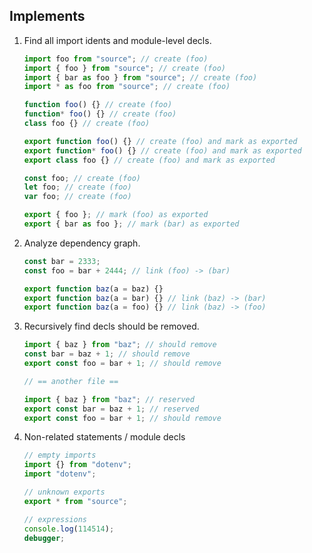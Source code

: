 ## Implements

1.  Find all import idents and module-level decls.

    ```ts
    import foo from "source"; // create (foo)
    import { foo } from "source"; // create (foo)
    import { bar as foo } from "source"; // create (foo)
    import * as foo from "source"; // create (foo)

    function foo() {} // create (foo)
    function* foo() {} // create (foo)
    class foo {} // create (foo)

    export function foo() {} // create (foo) and mark as exported
    export function* foo() {} // create (foo) and mark as exported
    export class foo {} // create (foo) and mark as exported

    const foo; // create (foo)
    let foo; // create (foo)
    var foo; // create (foo)

    export { foo }; // mark (foo) as exported
    export { bar as foo }; // mark (bar) as exported
    ```

2.  Analyze dependency graph.

    ```ts
    const bar = 2333;
    const foo = bar + 2444; // link (foo) -> (bar)

    export function baz(a = baz) {}
    export function baz(a = bar) {} // link (baz) -> (bar)
    export function baz(a = foo) {} // link (baz) -> (foo)
    ```

3.  Recursively find decls should be removed.

    ```ts
    import { baz } from "baz"; // should remove
    const bar = baz + 1; // should remove
    export const foo = bar + 1; // should remove

    // == another file ==

    import { baz } from "baz"; // reserved
    export const bar = baz + 1; // reserved
    export const foo = bar + 1; // should remove
    ```

4.  Non-related statements / module decls

    ```ts
    // empty imports
    import {} from "dotenv";
    import "dotenv";

    // unknown exports
    export * from "source";

    // expressions
    console.log(114514);
    debugger;
    ```
